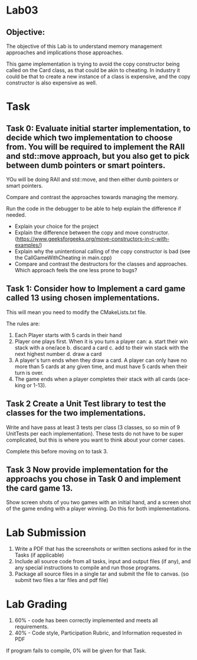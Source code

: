 # Lab03

## Objective:
The objective of this Lab is to understand memory management approaches and implications those approaches.

This game implementation is trying to avoid the copy constructor being called on the Card class, as that could be akin to cheating.   In industry it could be that to create a new instance of a class is expensive, and the copy constructor is also expensive as well.

# Task

## Task 0: Evaluate initial starter implementation, to decide which two implementation to choose from.  You will be required to implement the RAII and std::move approach, but you also get to pick between dumb pointers or smart pointers.

YOu will be doing RAII and std::move, and then either dumb pointers or smart pointers.   

Compare and contrast the approaches towards managing the memory.

Run the code in the debugger to be able to help explain the difference if needed.

* Explain your choice for the project
*	Explain the difference between the copy and move constructor. (https://www.geeksforgeeks.org/move-constructors-in-c-with-examples/)
*	Explain why the unintentional calling of the copy constructor is bad (see the CallGameWithCheating in main.cpp)
*	Compare and contrast the destructors for the classes and approaches.  Which approach feels the one less prone to bugs?


## Task 1:  Consider how to Implement a card game called 13 using chosen implementations.

This will mean you need to modify the CMakeLists.txt file.  

The rules are:
1. Each Player starts with 5 cards in their hand
2. Player one plays first. When it is you turn a player can:
    a. start their win stack with a one/ace
    b. discard a card
    c. add to their win stack with the next highest number
    d. draw a card
3. A player's turn ends when they draw a card. A player can only have no more than 5 cards at any given time, and must have 5 cards when their turn is over.
4. The game ends when a player completes their stack with all cards (ace-king or 1-13).

## Task 2  Create a Unit Test library to test the classes for the two implementations.
Write and have pass at least 3 tests per class (3 classes, so so min of 9 UnitTests per each implementation).  These tests do not have to be super complicated, but this is where you want to think about your corner cases.

Complete this before moving on to task 3.
 
## Task 3 Now provide implementation for the approachs you chose in Task 0 and implement the card game 13.
Show screen shots of you two games with an initial hand, and a screen shot of the game ending with a player winning.  Do this for both implementations.


# Lab Submission
1.	Write a PDF that has the screenshots or written sections asked for in the Tasks (if applicable)
3.	Include all source code from all tasks, input and output files (if any), and any special instructions to compile and run those programs.
4.	Package all source files in a single tar and submit the file to canvas.  (so submit two files a tar files and pdf file)

# Lab Grading
1.	60% - code has been correctly implemented and meets all requirements.
1.	40% - Code style, Participation Rubric, and Information requested in PDF 

If program fails to compile, 0% will be given for that Task.
